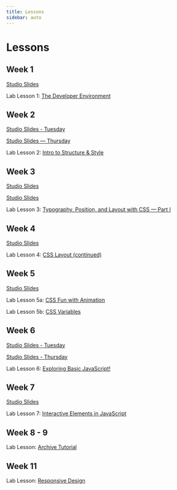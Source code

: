 ```yaml
---
title: Lessons
sidebar: auto
---
```


# Lessons

## Week 1

[Studio Slides](https://docs.google.com/presentation/d/1nJWiElNJg6cuuyOlSCDHD8JUgQ5a34C4aUiiOybKcCI/edit?usp=sharing)

Lab Lesson 1: [The Developer Environment](./lab/lesson-1)

## Week 2

[Studio Slides - Tuesday](https://docs.google.com/presentation/d/1Fwhw4LkZcOkrJRvXeqncjkxkEEjfF1_Esomp2z5GO5g/edit?usp=sharing)

[Studio Slides — Thursday](https://docs.google.com/presentation/d/1QwO4NotqeEahPXbv0aIXFPggqWt5xNiy2t3WWgmax88/edit?usp=sharing)

Lab Lesson 2: [Intro to Structure & Style](./lab/lesson-2)

## Week 3

[Studio Slides](https://docs.google.com/presentation/d/1LIRcR8Eg-mC9FPuivM_90zT-MKKT11MK1Kw5B1nhzcU/edit?usp=sharing)

[Studio Slides](https://docs.google.com/presentation/d/1YS_8QtmNgdmGcp_eGTHuv5LNKCz2J3D7Zb6PlgyTMt8/edit?usp=sharing)

Lab Lesson 3: [Typography, Position, and Layout with CSS — Part I](./lab/lesson-3)

## Week 4

[Studio Slides](-disabled)

Lab Lesson 4: [CSS Layout (continued)](./lab/lesson-4)

## Week 5

[Studio Slides](https://docs.google.com/presentation/d/1DAbs6pxJrJiWAlPjBWwRKLKdA4jE20K7JootAD4NNz8/edit?usp=sharing)

Lab Lesson 5a: [CSS Fun with Animation](./lab/lesson-5a)

Lab Lesson 5b: [CSS Variables](./lab/lesson-5b)

## Week 6

[Studio Slides - Tuesday](https://docs.google.com/presentation/d/17d9VrlAQL2wR1PqOIXm97v6oDLM-7hOQMQyAQeDo2eQ/edit?usp=sharing)

[Studio Slides - Thursday](https://docs.google.com/presentation/d/1G9JlCkrOPEGd8LrOAVebjPf4dBk2xmf3goXDfB_UscI/edit#slide=id.g7e47743d1f_0_0)

Lab Lesson 6: [Exploring Basic JavaScript!](./lab/lesson-6)

## Week 7

[Studio Slides](https://docs.google.com/presentation/d/1TXQxxI1jnYzVX5wF1lWBj9Oq5R1MrlzddbStGuU9keQ/edit?usp=sharing)

Lab Lesson 7: [Interactive Elements in JavaScript](https://github.com/AndrewLevinson/symmetrical-octo-potato/tree/master/lab/week-7)

## Week 8 - 9

Lab Lesson: [Archive Tutorial](https://github.com/AndrewLevinson/symmetrical-octo-potato/tree/master/lab/week-8)

## Week 11

Lab Lesson: [Responsive Design](./lab/lesson-8-disabled)
